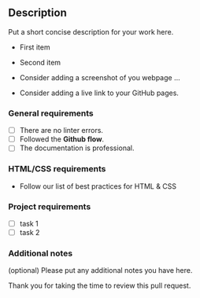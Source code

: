 ## Description

Put a short concise description for your work here.

- First item
- Second item

- Consider adding a screenshot of you webpage ...

- Consider adding a live link to your GitHub pages.

### General requirements

- [ ] There are no linter errors.
- [ ] Followed the **Github flow**.
- [ ] The documentation is professional.

### HTML/CSS requirements

- Follow our list of best practices for HTML & CSS

### Project requirements

- [ ] task 1
- [ ] task 2

### Additional notes

(optional) Please put any additional notes you have here.

Thank you for taking the time to review this pull request.

